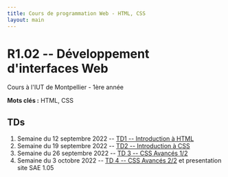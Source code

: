 ```yaml
---
title: Cours de programmation Web - HTML, CSS
layout: main
---
```


# R1.02 -- Développement d'interfaces Web
Cours à l'IUT de Montpellier - 1ère année

**Mots clés :** HTML, CSS

## TDs

1. Semaine du 12 septembre 2022 -- [TD1 -- Introduction à HTML](tutorials/tutorial1.html)
1. Semaine du 19 septembre 2022 -- [TD2 -- Introduction à CSS ](tutorials/tutorial2.html)
1. Semaine du 26 septembre 2022 -- [TD 3 -- CSS Avancés 1/2](tutorials/tutorial3.html)
1. Semaine du 3 octobre 2022 -- [TD 4 -- CSS Avancés 2/2](tutorials/tutorial4.html) et presentation site SAE 1.05 
<!-- 1. Semaine du 10 octobre 2022 -- [ Fin TD 4 -- CSS Avancés 2/2](tutorials/tutorial4.html)  -->
<!-- 1. Semaine du 17 octobre 2022 -- [TD 5 -- Les Formulaires](tutorials/tutorial5.html) et travail sur SAE 1.05\\ -->
<!-- 23 octobre rendu SAE 1.05 -->
<!-- 1. Semaine du 24 octobre 2022 -- Entamer [TD 6 -- Responsive Design](tutorials/tutorial6.html) -->
<!-- 1. Semaine du 7 novembre 2022 -- Finir le [TD 6 -- Responsive Design](tutorials/tutorial6.html) et presentation site de la SAE 1.06 -->
<!-- 1. Semaine du 14 novembre 2022 -- Seance de travail sur la  SAE 1.06 -->
<!-- 1. Semaine du 5 decembre 2022 -- Séance d'évaluation des sites de la SAE 1.06 -->
<!--## Compléments optionnels-->
 
<!--1. [Coder des colonnes responsive à la Bootstrap](assets/tut5-complement.html)-->

<!--## Instructions pour la SAÉ 1.05-->
<!--[Consigne pour la SAÉ 1.05](SAE_105.html)-->

<!--[Instructions du projet](projet.html)-->

<!--## Instructions pour la SAÉ 1.06-->
<!--[Consigne pour la SAÉ 1.06](SAE_106.html)-->

<!--[Instructions du projet](projet.html)-->

<!-- ## Joomla -->

<!-- Semaine du 18 janvier -- [TD sur l'installation et la prise en main de Joomla](assets/TDJoomla.pdf) -->


